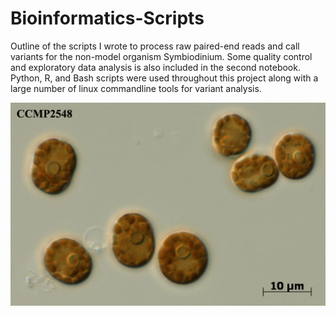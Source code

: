 # Bioinformatics-Scripts
Outline of the scripts I wrote to process raw paired-end reads and call variants for the non-model organism Symbiodinium. Some quality control and exploratory data analysis is also included in the second notebook. Python, R, and Bash scripts were used throughout this project along with a large number of linux commandline tools for variant analysis.

![S.natans](https://github.com/wrona-42067898/Bioinformatics-Scripts/blob/master/CCMP2548.jpg)
